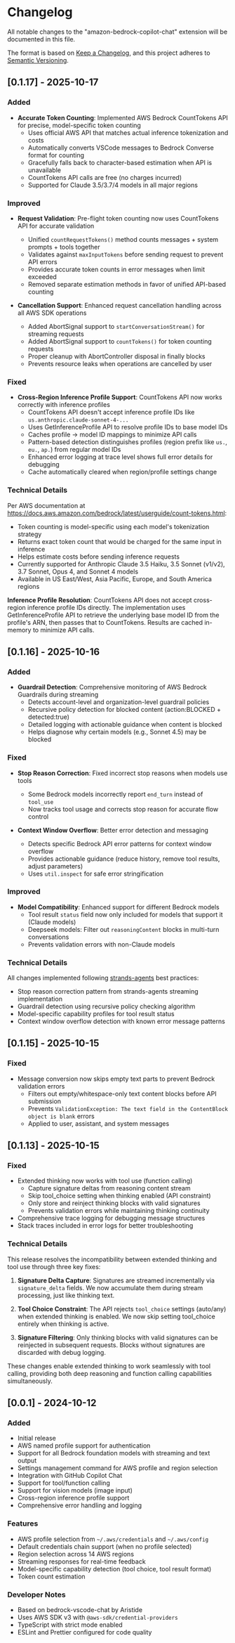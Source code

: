 # Changelog

All notable changes to the "amazon-bedrock-copilot-chat" extension will be documented in this file.

The format is based on [Keep a Changelog](https://keepachangelog.com/en/1.0.0/),
and this project adheres to [Semantic Versioning](https://semver.org/spec/v2.0.0.html).

## [0.1.17] - 2025-10-17

### Added

- **Accurate Token Counting**: Implemented AWS Bedrock CountTokens API for precise, model-specific token counting
  - Uses official AWS API that matches actual inference tokenization and costs
  - Automatically converts VSCode messages to Bedrock Converse format for counting
  - Gracefully falls back to character-based estimation when API is unavailable
  - CountTokens API calls are free (no charges incurred)
  - Supported for Claude 3.5/3.7/4 models in all major regions

### Improved

- **Request Validation**: Pre-flight token counting now uses CountTokens API for accurate validation
  - Unified `countRequestTokens()` method counts messages + system prompts + tools together
  - Validates against `maxInputTokens` before sending request to prevent API errors
  - Provides accurate token counts in error messages when limit exceeded
  - Removed separate estimation methods in favor of unified API-based counting

- **Cancellation Support**: Enhanced request cancellation handling across all AWS SDK operations
  - Added AbortSignal support to `startConversationStream()` for streaming requests
  - Added AbortSignal support to `countTokens()` for token counting requests
  - Proper cleanup with AbortController disposal in finally blocks
  - Prevents resource leaks when operations are cancelled by user

### Fixed

- **Cross-Region Inference Profile Support**: CountTokens API now works correctly with inference profiles
  - CountTokens API doesn't accept inference profile IDs like `us.anthropic.claude-sonnet-4-...`
  - Uses GetInferenceProfile API to resolve profile IDs to base model IDs
  - Caches profile → model ID mappings to minimize API calls
  - Pattern-based detection distinguishes profiles (region prefix like `us.`, `eu.`, `ap.`) from regular model IDs
  - Enhanced error logging at trace level shows full error details for debugging
  - Cache automatically cleared when region/profile settings change

### Technical Details

Per AWS documentation at https://docs.aws.amazon.com/bedrock/latest/userguide/count-tokens.html:

- Token counting is model-specific using each model's tokenization strategy
- Returns exact token count that would be charged for the same input in inference
- Helps estimate costs before sending inference requests
- Currently supported for Anthropic Claude 3.5 Haiku, 3.5 Sonnet (v1/v2), 3.7 Sonnet, Opus 4, and Sonnet 4 models
- Available in US East/West, Asia Pacific, Europe, and South America regions

**Inference Profile Resolution**: CountTokens API does not accept cross-region inference profile IDs
directly. The implementation uses GetInferenceProfile API to retrieve the underlying base model ID
from the profile's ARN, then passes that to CountTokens. Results are cached in-memory to minimize
API calls.

## [0.1.16] - 2025-10-16

### Added

- **Guardrail Detection**: Comprehensive monitoring of AWS Bedrock Guardrails during streaming
  - Detects account-level and organization-level guardrail policies
  - Recursive policy detection for blocked content (action:BLOCKED + detected:true)
  - Detailed logging with actionable guidance when content is blocked
  - Helps diagnose why certain models (e.g., Sonnet 4.5) may be blocked

### Fixed

- **Stop Reason Correction**: Fixed incorrect stop reasons when models use tools
  - Some Bedrock models incorrectly report `end_turn` instead of `tool_use`
  - Now tracks tool usage and corrects stop reason for accurate flow control

- **Context Window Overflow**: Better error detection and messaging
  - Detects specific Bedrock API error patterns for context window overflow
  - Provides actionable guidance (reduce history, remove tool results, adjust parameters)
  - Uses `util.inspect` for safe error stringification

### Improved

- **Model Compatibility**: Enhanced support for different Bedrock models
  - Tool result `status` field now only included for models that support it (Claude models)
  - Deepseek models: Filter out `reasoningContent` blocks in multi-turn conversations
  - Prevents validation errors with non-Claude models

### Technical Details

All changes implemented following [strands-agents](https://github.com/strands-agents/sdk-python) best practices:

- Stop reason correction pattern from strands-agents streaming implementation
- Guardrail detection using recursive policy checking algorithm
- Model-specific capability profiles for tool result status
- Context window overflow detection with known error message patterns

## [0.1.15] - 2025-10-15

### Fixed

- Message conversion now skips empty text parts to prevent Bedrock validation errors
  - Filters out empty/whitespace-only text content blocks before API submission
  - Prevents `ValidationException: The text field in the ContentBlock object is blank` errors
  - Applied to user, assistant, and system messages

## [0.1.13] - 2025-10-15

### Fixed

- Extended thinking now works with tool use (function calling)
  - Capture signature deltas from reasoning content stream
  - Skip tool_choice setting when thinking enabled (API constraint)
  - Only store and reinject thinking blocks with valid signatures
  - Prevents validation errors while maintaining thinking continuity
- Comprehensive trace logging for debugging message structures
- Stack traces included in error logs for better troubleshooting

### Technical Details

This release resolves the incompatibility between extended thinking and tool use through three key fixes:

1. **Signature Delta Capture**: Signatures are streamed incrementally via `signature_delta` fields. We now accumulate them during stream processing, just like thinking text.

2. **Tool Choice Constraint**: The API rejects `tool_choice` settings (auto/any) when extended thinking is enabled. We now skip setting tool_choice entirely when thinking is active.

3. **Signature Filtering**: Only thinking blocks with valid signatures can be reinjected in subsequent requests. Blocks without signatures are discarded with debug logging.

These changes enable extended thinking to work seamlessly with tool calling, providing both deep reasoning and function calling capabilities simultaneously.

## [0.0.1] - 2024-10-12

### Added

- Initial release
- AWS named profile support for authentication
- Support for all Bedrock foundation models with streaming and text output
- Settings management command for AWS profile and region selection
- Integration with GitHub Copilot Chat
- Support for tool/function calling
- Support for vision models (image input)
- Cross-region inference profile support
- Comprehensive error handling and logging

### Features

- AWS profile selection from `~/.aws/credentials` and `~/.aws/config`
- Default credentials chain support (when no profile selected)
- Region selection across 14 AWS regions
- Streaming responses for real-time feedback
- Model-specific capability detection (tool choice, tool result format)
- Token count estimation

### Developer Notes

- Based on bedrock-vscode-chat by Aristide
- Uses AWS SDK v3 with `@aws-sdk/credential-providers`
- TypeScript with strict mode enabled
- ESLint and Prettier configured for code quality
